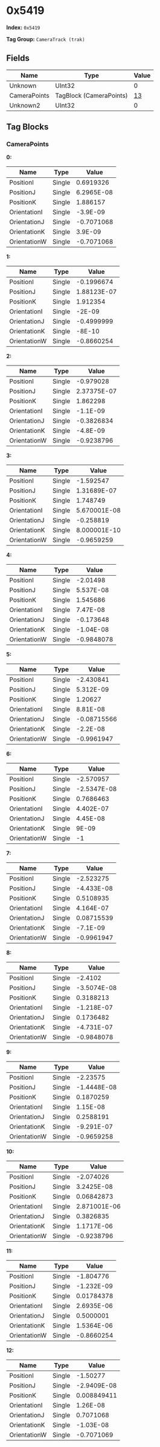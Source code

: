# 0x5419

**Index:** ```0x5419```

**Tag Group:** ```CameraTrack (trak)```

## Fields

Name	| Type	| Value
---	|---	|---	|
Unknown	|UInt32	|0
CameraPoints	|TagBlock (CameraPoints)	|[13](#camerapoints)
Unknown2	|UInt32	|0


## Tag Blocks

### CameraPoints

**0:**

Name	| Type	| Value
---	|---	|---	|
PositionI	|Single	|0.6919326
PositionJ	|Single	|6.2965E-08
PositionK	|Single	|1.886157
OrientationI	|Single	|-3.9E-09
OrientationJ	|Single	|-0.7071068
OrientationK	|Single	|3.9E-09
OrientationW	|Single	|-0.7071068


**1:**

Name	| Type	| Value
---	|---	|---	|
PositionI	|Single	|-0.1996674
PositionJ	|Single	|1.88123E-07
PositionK	|Single	|1.912354
OrientationI	|Single	|-2E-09
OrientationJ	|Single	|-0.4999999
OrientationK	|Single	|-8E-10
OrientationW	|Single	|-0.8660254


**2:**

Name	| Type	| Value
---	|---	|---	|
PositionI	|Single	|-0.979028
PositionJ	|Single	|2.37375E-07
PositionK	|Single	|1.862298
OrientationI	|Single	|-1.1E-09
OrientationJ	|Single	|-0.3826834
OrientationK	|Single	|-4.8E-09
OrientationW	|Single	|-0.9238796


**3:**

Name	| Type	| Value
---	|---	|---	|
PositionI	|Single	|-1.592547
PositionJ	|Single	|1.31689E-07
PositionK	|Single	|1.748749
OrientationI	|Single	|5.670001E-08
OrientationJ	|Single	|-0.258819
OrientationK	|Single	|8.000001E-10
OrientationW	|Single	|-0.9659259


**4:**

Name	| Type	| Value
---	|---	|---	|
PositionI	|Single	|-2.01498
PositionJ	|Single	|5.537E-08
PositionK	|Single	|1.545686
OrientationI	|Single	|7.47E-08
OrientationJ	|Single	|-0.173648
OrientationK	|Single	|-1.04E-08
OrientationW	|Single	|-0.9848078


**5:**

Name	| Type	| Value
---	|---	|---	|
PositionI	|Single	|-2.430841
PositionJ	|Single	|5.312E-09
PositionK	|Single	|1.20627
OrientationI	|Single	|8.81E-08
OrientationJ	|Single	|-0.08715566
OrientationK	|Single	|-2.2E-08
OrientationW	|Single	|-0.9961947


**6:**

Name	| Type	| Value
---	|---	|---	|
PositionI	|Single	|-2.570957
PositionJ	|Single	|-2.5347E-08
PositionK	|Single	|0.7686463
OrientationI	|Single	|4.402E-07
OrientationJ	|Single	|4.45E-08
OrientationK	|Single	|9E-09
OrientationW	|Single	|-1


**7:**

Name	| Type	| Value
---	|---	|---	|
PositionI	|Single	|-2.523275
PositionJ	|Single	|-4.433E-08
PositionK	|Single	|0.5108935
OrientationI	|Single	|4.164E-07
OrientationJ	|Single	|0.08715539
OrientationK	|Single	|-7.1E-09
OrientationW	|Single	|-0.9961947


**8:**

Name	| Type	| Value
---	|---	|---	|
PositionI	|Single	|-2.4102
PositionJ	|Single	|-3.5074E-08
PositionK	|Single	|0.3188213
OrientationI	|Single	|-1.218E-07
OrientationJ	|Single	|0.1736482
OrientationK	|Single	|-4.731E-07
OrientationW	|Single	|-0.9848078


**9:**

Name	| Type	| Value
---	|---	|---	|
PositionI	|Single	|-2.23575
PositionJ	|Single	|-1.4448E-08
PositionK	|Single	|0.1870259
OrientationI	|Single	|1.15E-08
OrientationJ	|Single	|0.2588191
OrientationK	|Single	|-9.291E-07
OrientationW	|Single	|-0.9659258


**10:**

Name	| Type	| Value
---	|---	|---	|
PositionI	|Single	|-2.074026
PositionJ	|Single	|3.2425E-08
PositionK	|Single	|0.06842873
OrientationI	|Single	|2.871001E-06
OrientationJ	|Single	|0.3826835
OrientationK	|Single	|1.1717E-06
OrientationW	|Single	|-0.9238796


**11:**

Name	| Type	| Value
---	|---	|---	|
PositionI	|Single	|-1.804776
PositionJ	|Single	|-1.232E-09
PositionK	|Single	|0.01784378
OrientationI	|Single	|2.6935E-06
OrientationJ	|Single	|0.5000001
OrientationK	|Single	|1.5364E-06
OrientationW	|Single	|-0.8660254


**12:**

Name	| Type	| Value
---	|---	|---	|
PositionI	|Single	|-1.50277
PositionJ	|Single	|-2.9409E-08
PositionK	|Single	|0.008849411
OrientationI	|Single	|1.26E-08
OrientationJ	|Single	|0.7071068
OrientationK	|Single	|-1.03E-08
OrientationW	|Single	|-0.7071069


